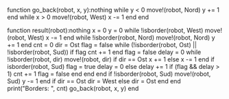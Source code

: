 function go_back(robot, x, y):nothing
    while y < 0
        move!(robot, Nord)
        y += 1
    end
    while x > 0
        move!(robot, West)
        x -= 1
    end
end

function result(robot):nothing
    x = 0
    y = 0
    while !isborder(robot, West)
        move!(robot, West)
        x -= 1
    end
    while !isborder(robot, Nord)
        move!(robot, Nord)
        y += 1
    end
    cnt = 0
    dir = Ost
    flag = false
    while (!isborder(robot, Ost) || !isborder(robot, Sud))
        if flag cnt += 1 end
        flag = false
        delay = 0
        while !isborder(robot, dir)
            move!(robot, dir)
            if dir == Ost x += 1
            else x -= 1 end
            if isborder(robot, Sud)
                flag = true
                delay = 0
            else 
                delay += 1
                if (flag && delay > 1) 
                    cnt += 1
                    flag = false 
                end 
            end
        end
        if !isborder(robot, Sud)
            move!(robot, Sud)
            y -= 1
        end
        if dir == Ost dir = West
        else dir = Ost end
    end
    print("Borders: ", cnt)
    go_back(robot, x, y)
end
